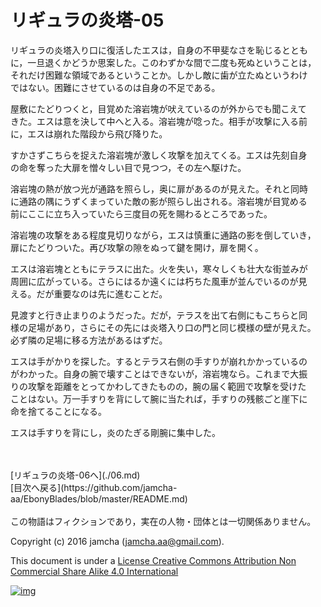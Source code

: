 # リギュラの炎塔-05

リギュラの炎塔入り口に復活したエスは，自身の不甲斐なさを恥じるととも  
に，一旦退くかどうか思案した。このわずかな間で二度も死ぬということは，  
それだけ困難な領域であるということか。しかし敵に歯が立たぬというわけ  
ではない。困難にさせているのは自身の不足である。  

屋敷にたどりつくと，目覚めた溶岩塊が吠えているのが外からでも聞こえて  
きた。エスは意を決して中へと入る。溶岩塊が唸った。相手が攻撃に入る前  
に，エスは崩れた階段から飛び降りた。  

すかさずこちらを捉えた溶岩塊が激しく攻撃を加えてくる。エスは先刻自身  
の命を奪った大扉を憎々しい目で見つつ，その左へ駆けた。  

溶岩塊の熱が放つ光が通路を照らし，奥に扉があるのが見えた。それと同時  
に通路の隅にうずくまっていた敵の影が照らし出される。溶岩塊が目覚める  
前にここに立ち入っていたら三度目の死を賜わるところであった。  

溶岩塊の攻撃をある程度見切りながら，エスは慎重に通路の影を倒していき，  
扉にたどりついた。再び攻撃の隙をぬって鍵を開け，扉を開く。  

エスは溶岩塊とともにテラスに出た。火を失い，寒々しくも壮大な街並みが  
周囲に広がっている。さらにはるか遠くには朽ちた風車が並んでいるのが見  
える。だが重要なのは先に進むことだ。  

見渡すと行き止まりのようだった。だが，テラスを出て右側にもこちらと同  
様の足場があり，さらにその先には炎塔入り口の門と同じ模様の壁が見えた。  
必ず隣の足場に移る方法があるはずだ。  

エスは手がかりを探した。するとテラス右側の手すりが崩れかかっているの  
がわかった。自身の腕で壊すことはできないが，溶岩塊なら。これまで大振  
りの攻撃を距離をとってかわしてきたものの，腕の届く範囲で攻撃を受けた  
ことはない。万一手すりを背にして腕に当たれば，手すりの残骸ごと崖下に  
命を捨てることになる。  

エスは手すりを背にし，炎のたぎる剛腕に集中した。  

<br>  
<br>  
[リギュラの炎塔-06へ](./06.md)  

<br>  
[目次へ戻る](https://github.com/jamcha-aa/EbonyBlades/blob/master/README.md)  
<br>  
<br>  
この物語はフィクションであり，実在の人物・団体とは一切関係ありません。  

Copyright (c) 2016 jamcha (jamcha.aa@gmail.com).  

This document is under a [License Creative Commons Attribution Non Commercial Share Alike 4.0 International](http://creativecommons.org/licenses/by-nc-sa/4.0/deed)  

[![img](http://i.creativecommons.org/l/by-nc-sa/3.0/80x15.png)](http://creativecommons.org/licenses/by-nc-sa/4.0/deed)